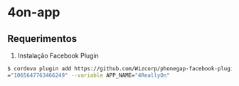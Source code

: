 # 4on-app

## Requerimentos

1. Instalação Facebook Plugin

```sh
$ cordova plugin add https://github.com/Wizcorp/phonegap-facebook-plugin.git --variable APP_ID
="1065647763466249" --variable APP_NAME="4ReallyOn"
```
